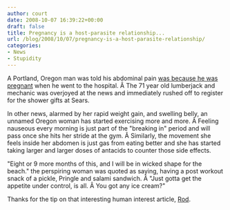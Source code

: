 ```yaml
---
author: court
date: 2008-10-07 16:39:22+00:00
draft: false
title: Pregnancy is a host-parasite relationship...
url: /blog/2008/10/07/pregnancy-is-a-host-parasite-relationship/
categories:
- News
- Stupidity
---
```


A Portland, Oregon man was told his abdominal pain [was because he was pregnant](http://healthandfitness.sympatico.msn.ca/News/ContentPosting?newsitemid=129019047&feedname=CP-ODDITIES&show=False&number=0&showbyline=True&subtitle=&detect=&abc=abc&date=True) when he went to the hospital. Â The 71 year old lumberjack and mechanic was overjoyed at the news and immediately rushed off to register for the shower gifts at Sears.

In other news, alarmed by her rapid weight gain, and swelling belly, an unnamed Oregon woman has started exercising more and more. Â Feeling nauseous every morning is just part of the "breaking in" period and will pass once she hits her stride at the gym. Â Similarly, the movement she feels inside her abdomen is just gas from eating better and she has started taking larger and larger doses of antacids to counter those side effects.

"Eight or 9 more months of this, and I will be in wicked shape for the beach." the perspiring woman was quoted as saying, having a post workout snack of a pickle, Pringle and salami sandwich. Â "Just gotta get the appetite under control, is all. Â You got any ice cream?"

Thanks for the tip on that interesting human interest article, [Rod](http://propertyplus.ca/).
